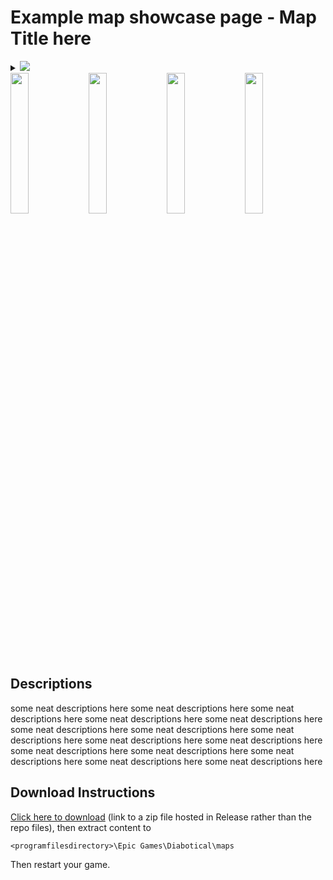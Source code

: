 # Example map showcase page - Map Title here

<details>
  <summary><img src="https://trello-attachments.s3.amazonaws.com/55f936eb551d491dca7e03e1/5d484bcc12ae6e714f3b30e0/162ba5504547627eec03b6308a86b7e9/image.png"></summary>
    <img src="https://trello-attachments.s3.amazonaws.com/55f936eb551d491dca7e03e1/5d484bcc12ae6e714f3b30e0/37c4d7af78e7100bdc1bdcb5b13d2125/image.png">
    <img src="https://trello-attachments.s3.amazonaws.com/55f936eb551d491dca7e03e1/5d484bcc12ae6e714f3b30e0/650b734a85d15eda23985907345d34b3/image.png">
    <img src="https://trello-attachments.s3.amazonaws.com/55f936eb551d491dca7e03e1/5d484bcc12ae6e714f3b30e0/82d14f28648142d68207f3376893ae19/image.png">
    <img src="https://trello-attachments.s3.amazonaws.com/55f936eb551d491dca7e03e1/5d484bcc12ae6e714f3b30e0/380bda0f0fce5c5e17d773f5e838d4d9/image.png">
</details>

<img src="https://trello-attachments.s3.amazonaws.com/55f936eb551d491dca7e03e1/5d484bcc12ae6e714f3b30e0/37c4d7af78e7100bdc1bdcb5b13d2125/image.png" width="24%">
<img src="https://trello-attachments.s3.amazonaws.com/55f936eb551d491dca7e03e1/5d484bcc12ae6e714f3b30e0/650b734a85d15eda23985907345d34b3/image.png" width="24%">
<img src="https://trello-attachments.s3.amazonaws.com/55f936eb551d491dca7e03e1/5d484bcc12ae6e714f3b30e0/82d14f28648142d68207f3376893ae19/image.png" width="24%">
<img src="https://trello-attachments.s3.amazonaws.com/55f936eb551d491dca7e03e1/5d484bcc12ae6e714f3b30e0/380bda0f0fce5c5e17d773f5e838d4d9/image.png" width="24%">

## Descriptions

some neat descriptions here some neat descriptions here some neat descriptions here some neat descriptions here some neat descriptions here some neat descriptions here some neat descriptions here some neat descriptions here some neat descriptions here some neat descriptions here some neat descriptions here some neat descriptions here some neat descriptions here some neat descriptions here some neat descriptions here 

## Download Instructions

[Click here to download]() (link to a zip file hosted in Release rather than the repo files), then extract content to

    <programfilesdirectory>\Epic Games\Diabotical\maps
    
Then restart your game.

[img0]:https://trello-attachments.s3.amazonaws.com/55f936eb551d491dca7e03e1/5d484bcc12ae6e714f3b30e0/162ba5504547627eec03b6308a86b7e9/image.png
[img1]:https://trello-attachments.s3.amazonaws.com/55f936eb551d491dca7e03e1/5d484bcc12ae6e714f3b30e0/37c4d7af78e7100bdc1bdcb5b13d2125/image.png
[img2]:https://trello-attachments.s3.amazonaws.com/55f936eb551d491dca7e03e1/5d484bcc12ae6e714f3b30e0/650b734a85d15eda23985907345d34b3/image.png
[img3]:https://trello-attachments.s3.amazonaws.com/55f936eb551d491dca7e03e1/5d484bcc12ae6e714f3b30e0/82d14f28648142d68207f3376893ae19/image.png
[img4]:https://trello-attachments.s3.amazonaws.com/55f936eb551d491dca7e03e1/5d484bcc12ae6e714f3b30e0/380bda0f0fce5c5e17d773f5e838d4d9/image.png
